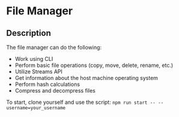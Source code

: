 # File Manager

## Description

The file manager can do the following:

- Work using CLI
- Perform basic file operations (copy, move, delete, rename, etc.)
- Utilize Streams API
- Get information about the host machine operating system
- Perform hash calculations
- Compress and decompress files

To start, clone yourself and use the script: 
`npm run start -- --username=your_username`
